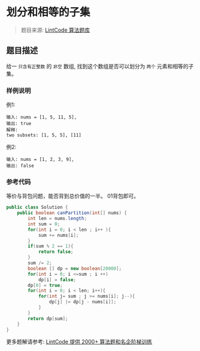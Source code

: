 # 划分和相等的子集
 > 题目来源: [LintCode 算法题库](https://www.lintcode.com/problem/partition-equal-subset-sum/?utm_source=sc-github-wzz)
 ## 题目描述
 给一 `只含有正整数` 的 `非空` 数组, 找到这个数组是否可以划分为 `两个` 元素和相等的子集。
 ### 样例说明
 例1:
```
输入: nums = [1, 5, 11, 5], 
输出: true
解释:
two subsets: [1, 5, 5], [11]
```
例2:
```
输入: nums = [1, 2, 3, 9], 
输出: false
```

 ### 参考代码
 等价与背包问题，能否背到总价值的一半。
01背包即可。
```java
public class Solution {
    public boolean canPartition(int[] nums) {
        int len = nums.length;
        int sum = 0;
        for(int i = 0; i < len ; i++ ){
            sum += nums[i];
        }
        if(sum % 2 == 1){
            return false;
        }
        sum /= 2;
        boolean [] dp = new boolean[20000];
        for(int i = 0; i <=sum ; i ++)
            dp[i] = false;
        dp[0] = true;
        for(int i = 0; i < len; i++){
            for(int j= sum ; j >= nums[i]; j--){
                dp[j] |= dp[j - nums[i]];
            }
        }
        return dp[sum];
    }
}
```
 更多题解请参考: [LintCode 提供 2000+ 算法题和名企阶梯训练](https://www.lintcode.com/problem/?utm_source=sc-github-wzz)